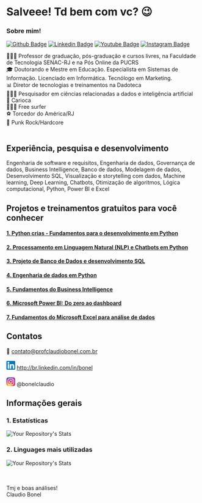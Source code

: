 # Salveee! Td bem com vc? 😉

<!--
**claudiobonel/claudiobonel** is a ✨ _special_ ✨ repository because its `README.md` (this file) appears on your GitHub profile.

Here are some ideas to get you started:

- 🔭 I’m currently working on ...
- 🌱 I’m currently learning ...
- 👯 I’m looking to collaborate on ...
- 🤔 I’m looking for help with ...
- 💬 Ask me about ...
- 📫 How to reach me: ...
- 😄 Pronouns: ...
- ⚡ Fun fact: ...
-->
### Sobre mim!

[![Github Badge](https://img.shields.io/badge/-Github-000?style=flat-square&logo=Github&logoColor=white&link=https://github.com/cladiobonel)](https://github.com/claudiobonel)
[![Linkedin Badge](https://img.shields.io/badge/-LinkedIn-blue?style=flat-square&logo=Linkedin&logoColor=white&link=https://br.linkedin.com/in/bonel)](https://br.linkedin.com/in/bonel)
[![Youtube Badge](https://img.shields.io/badge/-YouTube-ff0000?style=flat-square&labelColor=ff0000&logo=youtube&logoColor=white&link=https://www.youtube.com/c/ClaudioBonel)](https://www.youtube.com/c/ClaudioBonel)
[![Instagram Badge](https://img.shields.io/badge/Instagram-E4405F?style=flat-square&logo=instagram&logoColor=white&link=http://instagram.com/bonelclaudio)](http://instagram.com/bonelclaudio)


👨🏽‍🏫 Professor de graduação, pós-graduação e cursos livres, na Faculdade de Tecnologia SENAC-RJ e na Pós Online da PUCRS
<br>
🎓 Doutorando e Mestre em Educação. Especialista em Sistemas de Informação. Licenciado em Informática. Tecnólogo em Marketing.
<br>
📊 Diretor de tecnologias e treinamentos na Dadoteca
<br>
👷🏽‍♂️ Pesquisador em ciências relacionadas a dados e inteligência artificial
<br>
🌊 Carioca
<br>
🏄🏽‍♂️ Free surfer
<br>
⚽️ Torcedor do América/RJ
<br>
🎼 Punk Rock/Hardcore
<br>
<br>

## Experiência, pesquisa e desenvolvimento

Engenharia de software e requisitos, Engenharia de dados, Governança de dados, Business Intelligence, Banco de dados, Modelagem de dados, Desenvolvimento SQL, Visualização e storytelling com dados, Machine learning, Deep Learning, Chatbots, Otimização de algoritmos, Lógica computacional, Python, Power BI e Excel

## Projetos e treinamentos gratuitos para você conhecer

#### <a href = "https://github.com/claudiobonel/python-crias"> 1. Python crias - Fundamentos para o desenvolvimento em Python </a>
#### <a href = "https://github.com/claudiobonel/python_chatbots"> 2. Processamento em Linguagem Natural (NLP) e Chatbots em Python </a>
#### <a href = "https://ead.dadoteca.com.br/cursos/fundamentos-de-banco-de-dados/"> 3. Projeto de Banco de Dados e desenvolvimento SQL </a>
#### <a href = "https://github.com/claudiobonel/Python-Integracao-de-dados"> 4. Engenharia de dados em Python </a>
#### <a href = "https://ead.dadoteca.com.br/cursos/fundamentos-do-business-intelligence/"> 5. Fundamentos do Business Intelligence </a>
#### <a href = "https://github.com/claudiobonel/PRODERJ-PowerBI_2022.1"> 6. Microsoft Power BI: Do zero ao dashboard </a>
#### <a href = "https://github.com/claudiobonel/Excel-Basico"> 7. Fundamentos do Microsoft Excel para análise de dados </a>

## Contatos

📝 contato@profclaudiobonel.com.br
<br><br>
<img src="F3BD5741-49C3-427A-ABD7-090A9E23BB90.png" width="23"/> http://br.linkedin.com/in/bonel
<br><br>
<img src="CCBD6F9B-30F3-4FBB-AB9C-258FEA35C171.jpeg" width="23"/> @bonelclaudio

## Informações gerais
 ### 1. Estatísticas 
 ![Your Repository's Stats](https://github-readme-stats.vercel.app/api?username=claudiobonel&show_icons=true)
 ### 2. Linguages mais utilizadas
 ![Your Repository's Stats](https://github-readme-stats.vercel.app/api/top-langs/?username=claudiobonel&theme=blue-green)
<!-- ### 3. Visitas ao perfil
 ![Profile View Counter](https://komarev.com/ghpvc/?username=claudiobonel)
--> 
<br><br>
Tmj e boas análises!
<br>
Claudio Bonel
